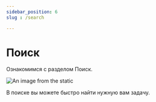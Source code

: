 ```yaml
---
sidebar_position: 6
slug : /search

---
```


# Поиск
Ознакомимся с разделом Поиск.

![An image from the static](/img/search.gif)


В поиске вы можете быстро найти нужную вам задачу.